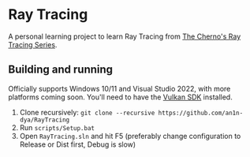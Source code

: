 # Ray Tracing

A personal learning project to learn Ray Tracing from [The Cherno's Ray Tracing Series](https://www.youtube.com/playlist?list=PLlrATfBNZ98edc5GshdBtREv5asFW3yXl).

## Building and running
Officially supports Windows 10/11 and Visual Studio 2022, with more platforms coming soon. You'll need to have the [Vulkan SDK](https://vulkan.lunarg.com/) installed.

1. Clone recursively: `git clone --recursive https://github.com/an1n-dya/RayTracing`
2. Run `scripts/Setup.bat`
3. Open `RayTracing.sln` and hit F5 (preferably change configuration to Release or Dist first, Debug is slow)
